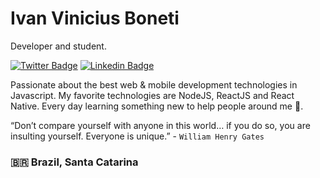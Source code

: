 # Ivan Vinicius Boneti

Developer and student.

[![Twitter Badge](https://img.shields.io/badge/-@BonetiIvan-1DA1F2?style=flat-square&labelColor=1DA1F2&logo=twitter&logoColor=white&link=https://twitter.com/BonetiIvan)](https://twitter.com/BonetiIvan) 
[![Linkedin Badge](https://img.shields.io/badge/-Ivan%20Boneti-2867B2?style=flat-square&logo=Linkedin&logoColor=white&link=https://www.linkedin.com/in/ivanboneti/)](https://www.linkedin.com/in/ivanboneti/) 

Passionate about the best web & mobile development technologies in Javascript. My favorite technologies are NodeJS, ReactJS and React Native. Every day learning something new to help people around me 🙂.

“Don’t compare yourself with anyone in this world… if you do so, you are insulting yourself. Everyone is unique.” - `William Henry Gates`

### 🇧🇷 Brazil, Santa Catarina